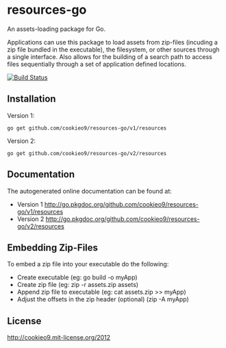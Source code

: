 resources-go
============

An assets-loading package for Go.

Applications can use this package to load assets from zip-files (incuding a zip file bundled in the executable),
the filesystem, or other sources through a single interface. Also allows for the building of a search path to access
files sequentially through a set of application defined locations.

[![Build Status](https://travis-ci.org/cookieo9/resources-go.png?branch=master)](https://travis-ci.org/cookieo9/resources-go)

Installation
------------

Version 1:

    go get github.com/cookieo9/resources-go/v1/resources

Version 2:

    go get github.com/cookieo9/resources-go/v2/resources
    
Documentation
-------------

The autogenerated online documentation can be found at:
 - Version 1 http://go.pkgdoc.org/github.com/cookieo9/resources-go/v1/resources
 - Version 2 http://go.pkgdoc.org/github.com/cookieo9/resources-go/v2/resources

Embedding Zip-Files
-------------------

To embed a zip file into your executable do the following:
 - Create executable (eg: go build -o myApp)
 - Create zip file  (eg: zip -r assets.zip assets)
 - Append zip file to executable (eg: cat assets.zip >> myApp)
 - Adjust the offsets in the zip header (optional) (zip -A myApp)

License
-------
http://cookieo9.mit-license.org/2012
